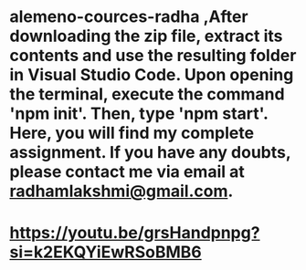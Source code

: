 # alemeno-cources-radha ,After downloading the zip file, extract its contents and use the resulting folder in Visual Studio Code. Upon opening the terminal, execute the command 'npm init'. Then, type 'npm start'. Here, you will find my complete assignment. If you have any doubts, please contact me via email at radhamlakshmi@gmail.com.


# https://youtu.be/grsHandpnpg?si=k2EKQYiEwRSoBMB6

